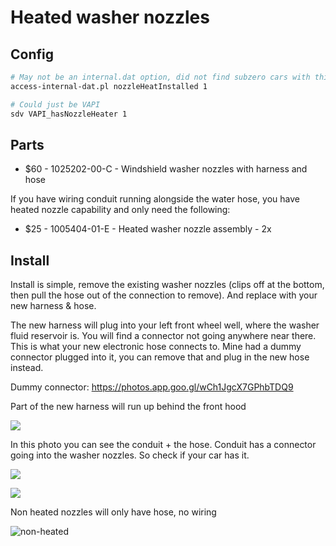 # Heated washer nozzles

## Config

```bash
# May not be an internal.dat option, did not find subzero cars with this enabled
access-internal-dat.pl nozzleHeatInstalled 1

# Could just be VAPI
sdv VAPI_hasNozzleHeater 1
```

## Parts

* $60 - 1025202-00-C - Windshield washer nozzles with harness and hose 

If you have wiring conduit running alongside the water hose, you have heated nozzle capability and only need the following:

* $25 - 1005404-01-E - Heated washer nozzle assembly - 2x

## Install

Install is simple, remove the existing washer nozzles (clips off at the bottom, then pull the hose out of the connection to remove). And replace with your new harness & hose.

The new harness will plug into your left front wheel well, where the washer fluid reservoir is. You will find a connector not going anywhere near there. This is what your new electronic hose connects to. Mine had a dummy connector plugged into it, you can remove that and plug in the new hose instead.

Dummy connector: https://photos.app.goo.gl/wCh1JgcX7GPhbTDQ9

Part of the new harness will run up behind the front hood

![](https://i.imgur.com/mHpsFIE.png)

In this photo you can see the conduit + the hose. Conduit has a connector going into the washer nozzles. So check if your car has it. 

![](https://i.imgur.com/SZDE3TW.png)

![](https://i.imgur.com/oxWa0d3.png)

Non heated nozzles will only have hose, no wiring

![non-heated](https://i.imgur.com/TweD8rF.png)

